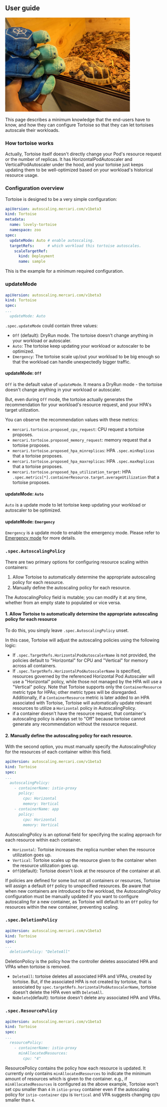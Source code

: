 ## User guide

<img alt="Tortoise" src="images/tortoise.jpg" width="400px"/>

This page describes a minimum knowledge that the end-users have to know, 
and how they can configure Tortoise so that they can let tortoises autoscale their workloads.

### How tortoise works

Actually, Tortoise itself doesn't directly change your Pod's resource request or the number of replicas.
It has HorizontalPodAutoscaler and VerticalPodAutoscaler under the hood, 
and your tortoise just keeps updating them to be well-optimized based on your workload's historical resource usage.

### Configuration overview

Tortoise is designed to be a very simple configuration:

```yaml
apiVersion: autoscaling.mercari.com/v1beta3
kind: Tortoise
metadata:
  name: lovely-tortoise
  namespace: zoo
spec:
  updateMode: Auto # enable autoscaling.
  targetRefs:      # which workload this tortoise autoscales.
    scaleTargetRef:
      kind: Deployment
      name: sample 
```

This is the example for a minimum required configuration. 

### updateMode

```yaml
apiVersion: autoscaling.mercari.com/v1beta3
kind: Tortoise
spec:
...
  updateMode: Auto 
```

`.spec.updateMode` could contain three values:
- `Off` (default): DryRun mode. The tortoise doesn't change anything in your workload or autoscaler.
- `Auto`: The tortoise keep updating your workload or autoscaler to be optimized.
- `Emergency`: The tortoise scale up/out your workload to be big enough so that the workload can handle unexpectedly bigger traffic.

#### updateMode: `Off`

`Off` is the default value of `updateMode`. 
It means a DryRun mode - the tortoise doesn't change anything in your workload or autoscaler.

But, even during `Off` mode, the tortoise actually generates the recommendation for your workload's resource request, and your HPA's target utilization.

You can observe the recommendation values with these metrics:
- `mercari.tortoise.proposed_cpu_request`: CPU request a tortoise proposes.
- `mercari.tortoise.proposed_memory_request`: memory request that a tortoise proposes.
- `mercari.tortoise.proposed_hpa_minreplicas`: HPA `.spec.minReplicas` that a tortoise proposes.
- `mercari.tortoise.proposed_hpa_maxreplicas`: HPA `.spec.maxReplicas` that a tortoise proposes.
- `mercari.tortoise.proposed_hpa_utilization_target`: HPA `.spec.metrics[*].containerResource.target.averageUtilization` that a tortoise proposes.

#### updateMode: `Auto`

`Auto` is a update mode to let tortoise keep updating your workload or autoscaler to be optimized.

#### updateMode: `Emergency`

`Emergency` is a update mode to enable the emergency mode.
Please refer to [Emergency mode](./emergency.md) for more details.

### `.spec.AutoscalingPolicy`

There are two primary options for configuring resource scaling within containers:
1. Allow Tortoise to automatically determine the appropriate autoscaling policy for each resource.
2. Manually define the autoscaling policy for each resource.

The AutoscalingPolicy field is mutable; you can modify it at any time, whether from an empty state to populated or vice versa.

#### 1. Allow Tortoise to automatically determine the appropriate autoscaling policy for each resource

To do this, you simply leave `.spec.AutoscalingPolicy` unset. 

In this case, Tortoise will adjust the autoscaling policies using the following logic:
- If `.spec.TargetRefs.HorizontalPodAutoscalerName` is not provided, the policies default to "Horizontal" for CPU and "Vertical" for memory across all containers.
- If `.spec.TargetRefs.HorizontalPodAutoscalerName` is specified, resources governed by the referenced Horizontal Pod Autoscaler will use a "Horizontal" policy,
while those not managed by the HPA will use a "Vertical" policy.
Note that Tortoise supports only the `ContainerResource` metric type for HPAs; other metric types will be disregarded.
Additionally, if a `ContainerResource` metric is later added to an HPA associated with Tortoise,
Tortoise will automatically update relevant resources to utilize a `Horizontal` policy in AutoscalingPolicy.
- if a container doesn't have the resource request, that container's autoscaling policy is always set to "Off" because tortoise cannot generate any recommendation without the resource request.

#### 2. Manually define the autoscaling policy for each resource.

With the second option, you must manually specify the AutoscalingPolicy for the resources of each container within this field.

```yaml
apiVersion: autoscaling.mercari.com/v1beta3
kind: Tortoise
spec:
...
  autoscalingPolicy: 
    - containerName: istio-proxy
      policy:
        cpu: Horizontal
        memory: Vertical
    - containerName: app
      policy:
        cpu: Horizontal
        memory: Vertical
```

AutoscalingPolicy is an optional field for specifying the scaling approach for each resource within each container.
- `Horizontal`: Tortoise increases the replica number when the resource utilization goes up.
- `Vertical`: Tortoise scales up the resource given to the container when the resource utilization goes up.
- `Off`(default): Tortoise doesn't look at the resource of the container at all. 

If policies are defined for some but not all containers or resources, Tortoise will assign a default `Off` policy to unspecified resources.
Be aware that when new containers are introduced to the workload, the AutoscalingPolicy configuration must be manually updated 
if you want to configure autoscaling for a new container,
as Tortoise will default to an `Off` policy for resources within the new container, preventing scaling.

### `.spec.DeletionPolicy`

```yaml
apiVersion: autoscaling.mercari.com/v1beta3
kind: Tortoise
spec:
...
  deletionPolicy: "DeleteAll"
```

DeletionPolicy is the policy how the controller deletes associated HPA and VPAs when tortoise is removed.

- `DeleteAll`: tortoise deletes all associated HPA and VPAs, created by tortoise. 
But, if the associated HPA is not created by tortoise, that is associated by `spec.targetRefs.horizontalPodAutoscalerName`, 
tortoise doesn't delete the HPA even with `DeleteAll`.
- `NoDelete`(default): tortoise doesn't delete any associated HPA and VPAs.

### `.spec.ResourcePolicy`

```yaml
apiVersion: autoscaling.mercari.com/v1beta3
kind: Tortoise
spec:
...
  resourcePolicy:
    - containerName: istio-proxy
      minAllocatedResources:
        cpu: "4"
```

ResourcePolicy contains the policy how each resource is updated.
It currently only contains `minAllocatedResources` to indicate the minimum amount of resources which is given to the container.
e.g., if `minAllocatedResources` is configured as the above example, Tortoise won't set cpu smaller than `4` in `istio-proxy` container
even if the autoscaling policy for `istio-container` cpu is `Vertical` and VPA suggests changing cpu smaller than `4`.
